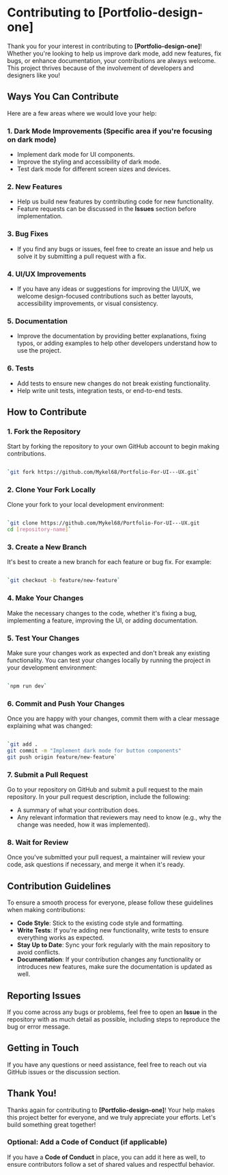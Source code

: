 Contributing to **[Portfolio-design-one]**
==================================

Thank you for your interest in contributing to **[Portfolio-design-one]**! Whether you're looking to help us improve dark mode, add new features, fix bugs, or enhance documentation, your contributions are always welcome. This project thrives because of the involvement of developers and designers like you!

Ways You Can Contribute
-----------------------

Here are a few areas where we would love your help:

### 1\. **Dark Mode Improvements** (Specific area if you're focusing on dark mode)

-   Implement dark mode for UI components.
-   Improve the styling and accessibility of dark mode.
-   Test dark mode for different screen sizes and devices.

### 2\. **New Features**

-   Help us build new features by contributing code for new functionality.
-   Feature requests can be discussed in the **Issues** section before implementation.

### 3\. **Bug Fixes**

-   If you find any bugs or issues, feel free to create an issue and help us solve it by submitting a pull request with a fix.

### 4\. **UI/UX Improvements**

-   If you have any ideas or suggestions for improving the UI/UX, we welcome design-focused contributions such as better layouts, accessibility improvements, or visual consistency.

### 5\. **Documentation**

-   Improve the documentation by providing better explanations, fixing typos, or adding examples to help other developers understand how to use the project.

### 6\. **Tests**

-   Add tests to ensure new changes do not break existing functionality.
-   Help write unit tests, integration tests, or end-to-end tests.

How to Contribute
-----------------

### 1\. **Fork the Repository**

Start by forking the repository to your own GitHub account to begin making contributions.

```bash

`git fork https://github.com/Mykel68/Portfolio-For-UI---UX.git`

```

### 2\. **Clone Your Fork Locally**

Clone your fork to your local development environment:

```bash

`git clone https://github.com/Mykel68/Portfolio-For-UI---UX.git
cd [repository-name]`
```

### 3\. **Create a New Branch**

It's best to create a new branch for each feature or bug fix. For example:

```bash

`git checkout -b feature/new-feature`
```

### 4\. **Make Your Changes**

Make the necessary changes to the code, whether it's fixing a bug, implementing a feature, improving the UI, or adding documentation.

### 5\. **Test Your Changes**

Make sure your changes work as expected and don't break any existing functionality. You can test your changes locally by running the project in your development environment:

```bash

`npm run dev`
```

### 6\. **Commit and Push Your Changes**

Once you are happy with your changes, commit them with a clear message explaining what was changed:

```bash

`git add .
git commit -m "Implement dark mode for button components"
git push origin feature/new-feature`
```

### 7\. **Submit a Pull Request**

Go to your repository on GitHub and submit a pull request to the main repository. In your pull request description, include the following:

-   A summary of what your contribution does.
-   Any relevant information that reviewers may need to know (e.g., why the change was needed, how it was implemented).

### 8\. **Wait for Review**

Once you've submitted your pull request, a maintainer will review your code, ask questions if necessary, and merge it when it's ready.

Contribution Guidelines
-----------------------

To ensure a smooth process for everyone, please follow these guidelines when making contributions:

-   **Code Style**: Stick to the existing code style and formatting.
-   **Write Tests**: If you're adding new functionality, write tests to ensure everything works as expected.
-   **Stay Up to Date**: Sync your fork regularly with the main repository to avoid conflicts.
-   **Documentation**: If your contribution changes any functionality or introduces new features, make sure the documentation is updated as well.


Reporting Issues
----------------

If you come across any bugs or problems, feel free to open an **Issue** in the repository with as much detail as possible, including steps to reproduce the bug or error message.


Getting in Touch
----------------

If you have any questions or need assistance, feel free to reach out via GitHub issues or the discussion section.


Thank You!
----------

Thanks again for contributing to **[Portfolio-design-one]**! Your help makes this project better for everyone, and we truly appreciate your efforts. Let's build something great together!


### Optional: Add a **Code of Conduct** (if applicable)

If you have a **Code of Conduct** in place, you can add it here as well, to ensure contributors follow a set of shared values and respectful behavior.